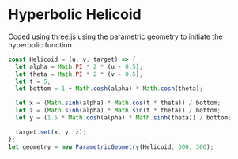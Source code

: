 # Hyperbolic Helicoid

Coded using three.js using the parametric geometry to initiate the hyperbolic function

```js
const Helicoid = (u, v, target) => {
  let alpha = Math.PI * 2 * (u - 0.5);
  let theta = Math.PI * 2 * (v - 0.5);
  let t = 5;
  let bottom = 1 + Math.cosh(alpha) * Math.cosh(theta);

  let x = (Math.sinh(alpha) * Math.cos(t * theta)) / bottom;
  let z = (Math.sinh(alpha) * Math.sin(t * theta)) / bottom;
  let y = (1.5 * Math.cosh(alpha) * Math.sinh(theta)) / bottom;

  target.set(x, y, z);
};
let geometry = new ParametricGeometry(Helicoid, 300, 300);
```
